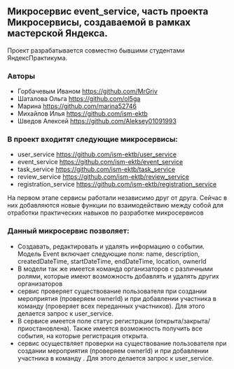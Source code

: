 ## Микросервис event_service, часть проекта Микросервисы, создаваемой в рамках мастерской Яндекса.
Проект разрабатывается совместно бывшими студентами ЯндексПрактикума.
### Авторы
- Горбачевым Иваном https://github.com/MrGriv
- Шаталова Ольга https://github.com/ol5ga
- Марина https://github.com/marina52746
- Михайлов Илья https://github.com/ism-ektb
- Шведов Алексей https://github.com/Aleksey01091993
### В проект входитят следующие микросервисы:
- user_service https://github.com/ism-ektb/user_service
- event_service https://github.com/ism-ektb/event_service
- task_service https://github.com/ism-ektb/task_service
- review_service https://github.com/ism-ektb/review_service
- registration_service https://github.com/ism-ektb/registration_service

На первом этапе сервисы работали независимо друг от друга. Сейчас в них добавляются новые функции по взаимодействию между собой для отработки практических навыков по разработке микросервисов

### Данный микросервис позволяет: 
- Создавать, редактировать и удалять информацию о событии. Модель Event включает следующие поля: name, description, createdDateTime, startDateTime, endDateTime, location, ownerId
- В модели так же имеется команда организаторов с различными ролями, которые имеют возможность добавлять и удалять других организаторов
- сервис проверяет существование пользователя при создании мероприятия (проверяем ownerId) и при добавлении участника в команду (проверяет всех переданных участников). Для этого делается запрос к user_service.
- В сервисе имеется поле  статус регистрации (открыта/закрыта/приостановлена). Также имеется возможность получить все события, на которые регистрация открыта.
- сервис осуществляет проверки на существование пользователя при создании мероприятия (проверяем ownerId) и при добавлении участника в команду . Для этого делается запрос к user_service.
